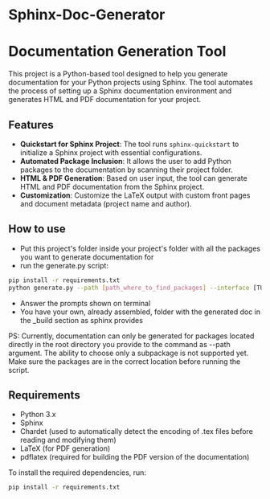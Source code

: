 # Sphinx-Doc-Generator
# Documentation Generation Tool

This project is a Python-based tool designed to help you generate documentation for your Python projects using Sphinx. The tool automates the process of setting up a Sphinx documentation environment and generates HTML and PDF documentation for your project.

## Features

- **Quickstart for Sphinx Project**: The tool runs `sphinx-quickstart` to initialize a Sphinx project with essential configurations.
- **Automated Package Inclusion**: It allows the user to add Python packages to the documentation by scanning their project folder.
- **HTML & PDF Generation**: Based on user input, the tool can generate HTML and PDF documentation from the Sphinx project.
- **Customization**: Customize the LaTeX output with custom front pages and document metadata (project name and author).

## How to use

- Put this project's folder inside your project's folder with all the packages you want to generate documentation for
- run the generate.py script:
```bash
pip install -r requirements.txt
python generate.py --path [path_where_to_find_packages] --interface [TUI, GUI]
```
- Answer the prompts shown on terminal
- You have your own, already assembled, folder with the generated doc in the _build section as sphinx provides

PS: Currently, documentation can only be generated for packages located directly in the root directory you provide to the command as --path argument. The ability to choose only a subpackage is not supported yet. Make sure the packages are in the correct location before running the script.

## Requirements

- Python 3.x
- Sphinx
- Chardet (used to automatically detect the encoding of .tex files before reading and modifying them)
- LaTeX (for PDF generation)
- pdflatex (required for building the PDF version of the documentation)

To install the required dependencies, run:

```bash
pip install -r requirements.txt

